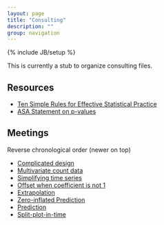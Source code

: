 ```yaml
---
layout: page
title: "Consulting"
description: ""
group: navigation
---
```

{% include JB/setup %}

This is currently a stub to organize consulting files. 

## Resources

- [Ten Simple Rules for Effective Statistical Practice](http://journals.plos.org/ploscompbiol/article?id=10.1371/journal.pcbi.1004961)
- [ASA Statement on p-values](http://amstat.tandfonline.com/doi/abs/10.1080/00031305.2016.1154108)

## Meetings

Reverse chronological order (newer on top)

- [Complicated design](meetings/20161005.html)
- [Multivariate count data](meetings/20160921.html)
- [Simplifying time series](meetings/20160907.html)
- [Offset when coefficient is not 1](meetings/20160824.html)
- [Extrapolation](meetings/20160712b.html)
- [Zero-inflated Prediction](meetings/20160712a.html)
- [Prediction](meetings/20160621.html)
- [Split-plot-in-time](meetings/20160607.html)
